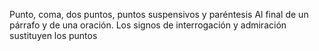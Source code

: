 Punto, coma, dos puntos, puntos suspensivos y paréntesis
Al final de un párrafo y de una oración.
Los signos de interrogación y admiración sustituyen los puntos 

